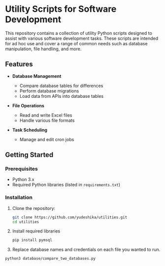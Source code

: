 # Utility Scripts for Software Development

This repository contains a collection of utility Python scripts designed to assist with various software development tasks. These scripts are intended for ad hoc use and cover a range of common needs such as database manipulation, file handling, and more.

## Features

- **Database Management**
  - Compare database tables for differences
  - Perform database migrations
  - Load data from APIs into database tables

- **File Operations**
  - Read and write Excel files
  - Handle various file formats

- **Task Scheduling**
  - Manage and edit cron jobs

## Getting Started

### Prerequisites

- Python 3.x
- Required Python libraries (listed in `requirements.txt`)

### Installation

1. Clone the repository:

   ```bash
   git clone https://github.com/yudeshika/utilities.git
   cd utilities

2. Install required libraries

   ```bash
   pip install pymsql
   
3. Replace database names and credentials on each file you wanted to run. 
  
  ```bash
  python3 database/compare_two_databases.py

